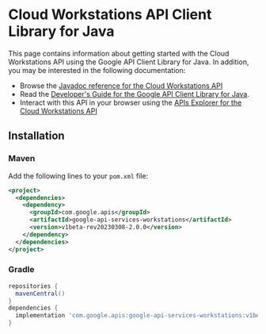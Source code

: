 # Cloud Workstations API Client Library for Java



This page contains information about getting started with the Cloud Workstations API
using the Google API Client Library for Java. In addition, you may be interested
in the following documentation:

* Browse the [Javadoc reference for the Cloud Workstations API][javadoc]
* Read the [Developer's Guide for the Google API Client Library for Java][google-api-client].
* Interact with this API in your browser using the [APIs Explorer for the Cloud Workstations API][api-explorer]

## Installation

### Maven

Add the following lines to your `pom.xml` file:

```xml
<project>
  <dependencies>
    <dependency>
      <groupId>com.google.apis</groupId>
      <artifactId>google-api-services-workstations</artifactId>
      <version>v1beta-rev20230308-2.0.0</version>
    </dependency>
  </dependencies>
</project>
```

### Gradle

```gradle
repositories {
  mavenCentral()
}
dependencies {
  implementation 'com.google.apis:google-api-services-workstations:v1beta-rev20230308-2.0.0'
}
```

[javadoc]: https://googleapis.dev/java/google-api-services-workstations/latest/index.html
[google-api-client]: https://github.com/googleapis/google-api-java-client/
[api-explorer]: https://developers.google.com/apis-explorer/#p/workstations/v1/
